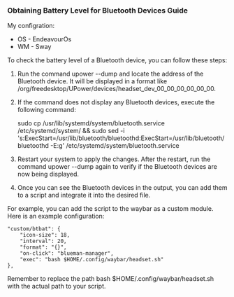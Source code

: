 ### Obtaining Battery Level for Bluetooth Devices Guide

My configration:
- OS - EndeavourOs
- WM - Sway

To check the battery level of a Bluetooth device, you can follow these steps:

1. Run the command upower --dump and locate the address of the Bluetooth device. It will be displayed in a format like /org/freedesktop/UPower/devices/headset_dev_00_00_00_00_00_00.

2. If the command does not display any Bluetooth devices, execute the following command:
   
   sudo cp /usr/lib/systemd/system/bluetooth.service /etc/systemd/system/ && sudo sed -i 's:ExecStart=/usr/lib/bluetooth/bluetoothd:ExecStart=/usr/lib/bluetooth/bluetoothd -E:g' /etc/systemd/system/bluetooth.service
   

3. Restart your system to apply the changes. After the restart, run the command upower --dump again to verify if the Bluetooth devices are now being displayed.

4. Once you can see the Bluetooth devices in the output, you can add them to a script and integrate it into the desired file.

For example, you can add the script to the waybar as a custom module. Here is an example configuration:

    "custom/btbat": {
        "icon-size": 18,
        "interval": 20,
        "format": "{}",
        "on-click": "blueman-manager",
        "exec": "bash $HOME/.config/waybar/headset.sh"
    },

Remember to replace the path bash $HOME/.config/waybar/headset.sh with the actual path to your script.
